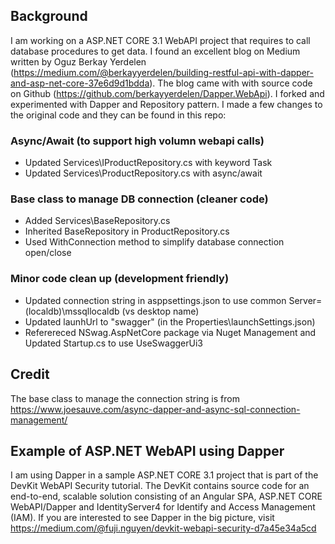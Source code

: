 ## Background
I am working on a ASP.NET CORE 3.1 WebAPI project that requires to call database procedures to get data.  I found an excellent blog on Medium written by Oguz Berkay Yerdelen (https://medium.com/@berkayyerdelen/building-restful-api-with-dapper-and-asp-net-core-37e6d9d1bdda).  The blog came with with source code on Github (https://github.com/berkayyerdelen/Dapper.WebApi).  I forked and experimented with Dapper and Repository pattern.  I made a few changes to the original code and they can be found in this repo:

### Async/Await (to support high volumn webapi calls)
- Updated Services\IProductRepository.cs with keyword Task
- Updated Services\ProductRepository.cs with async/await

### Base class to manage DB connection (cleaner code)
- Added Services\BaseRepository.cs 
- Inherited BaseRepository in ProductRepository.cs
- Used WithConnection method to simplify database connection open/close

### Minor code clean up (development friendly)
- Updated connection string in asppsettings.json to use common Server=(localdb)\\mssqllocaldb (vs desktop name)
- Updated launhUrl to "swagger" (in the Properties\launchSettings.json)
- Referereced NSwag.AspNetCore package via Nuget Management and Updated Startup.cs to use UseSwaggerUi3

## Credit
The base class to manage the connection string is from https://www.joesauve.com/async-dapper-and-async-sql-connection-management/

## Example of ASP.NET WebAPI using Dapper
I am using Dapper in a sample ASP.NET CORE 3.1 project that is part of the DevKit WebAPI Security tutorial.  The DevKit contains source code for an end-to-end, scalable solution consisting of an Angular SPA, ASP.NET CORE WebAPI/Dapper and IdentityServer4 for Identify and Access Management (IAM).   If you are interested to see Dapper in the big picture, visit https://medium.com/@fuji.nguyen/devkit-webapi-security-d7a45e34a5cd

